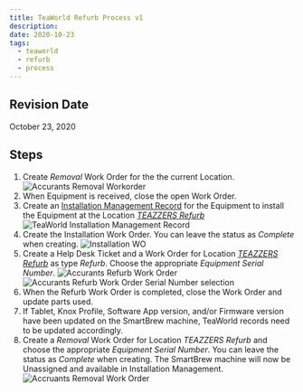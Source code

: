 ```yaml
---
title: TeaWorld Refurb Process v1
description:
date: 2020-10-23
tags:
  - teaworld
  - refurb
  - process
---
```

## Revision Date

October 23, 2020

## Steps

1) Create *Removal* Work Order for the the current Location.
![Accurants Removal Workorder](/images/accurants-removal-wo-customer.png)
2) When Equipment is received, close the open Work Order.
3) Create an [Installation Management Record](https://teazzers.azurewebsites.net/Installations/AddInstallation?LocationId=3953) for the Equipment to install the Equipment at the Location [*TEAZZERS Refurb*](https://teazzers.azurewebsites.net/Locations/ViewLocation/3953)
![TeaWorld Installation Management Record](/images/teaworld-refurb-im-record.png)
4) Create the Installation Work Order. You can leave the status as *Complete* when creating.
![Installation WO](/images/accurants-refurb-wo-install.png)
5) Create a Help Desk Ticket and a Work Order for Location [*TEAZZERS Refurb*](https://teazzers.azurewebsites.net/Locations/ViewLocation/3953) as type *Refurb*. Choose the appropriate *Equipment Serial Number*.
![Accurants Refurb Work Order](/images/accurants-refurb-wo.png)
![Accurants Refurb Work Order Serial Number selection](/images/accurants-refurb-wo-serial.png)
6) When the Refurb Work Order is completed, close the Work Order and update parts used.
7) If Tablet, Knox Profile, Software App version, and/or Firmware version have been updated on the SmartBrew machine, TeaWorld records need to be updated accordingly.
8) Create a *Removal* Work Order for Location *TEAZZERS Refurb* and choose the appropriate *Equipment Serial Number*. You can leave the status as *Complete* when creating.  The SmartBrew machine will now be Unassigned and available in Installation Management.
![Accruants Removal Work Order](/images/accurants-removal-wo.png)
